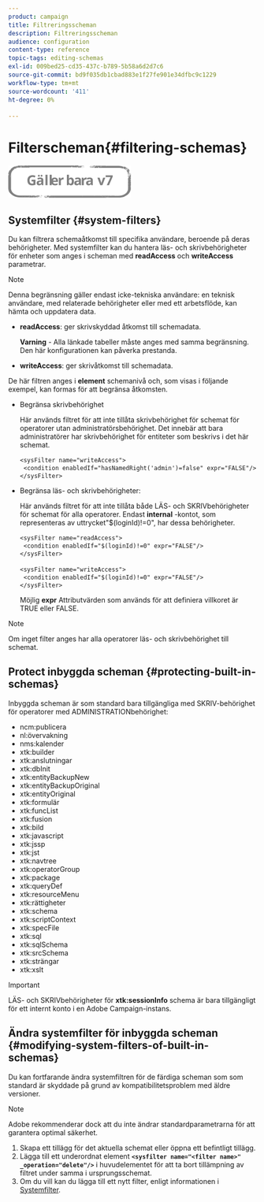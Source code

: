```yaml
---
product: campaign
title: Filtreringsscheman
description: Filtreringsscheman
audience: configuration
content-type: reference
topic-tags: editing-schemas
exl-id: 009bed25-cd35-437c-b789-5b58a6d2d7c6
source-git-commit: bd9f035db1cbad883e1f27fe901e34dfbc9c1229
workflow-type: tm+mt
source-wordcount: '411'
ht-degree: 0%

---
```


# Filterscheman{#filtering-schemas}

![](../../assets/v7-only.svg)

## Systemfilter {#system-filters}

Du kan filtrera schemaåtkomst till specifika användare, beroende på deras behörigheter. Med systemfilter kan du hantera läs- och skrivbehörigheter för enheter som anges i scheman med **readAccess** och **writeAccess** parametrar.

>[!NOTE]
>
>Denna begränsning gäller endast icke-tekniska användare: en teknisk användare, med relaterade behörigheter eller med ett arbetsflöde, kan hämta och uppdatera data.

* **readAccess**: ger skrivskyddad åtkomst till schemadata.

   **Varning** - Alla länkade tabeller måste anges med samma begränsning. Den här konfigurationen kan påverka prestanda.

* **writeAccess**: ger skrivåtkomst till schemadata.

De här filtren anges i **element** schemanivå och, som visas i följande exempel, kan formas för att begränsa åtkomsten.

* Begränsa skrivbehörighet

   Här används filtret för att inte tillåta skrivbehörighet för schemat för operatorer utan administratörsbehörighet. Det innebär att bara administratörer har skrivbehörighet för entiteter som beskrivs i det här schemat.

   ```
   <sysFilter name="writeAccess">      
    <condition enabledIf="hasNamedRight('admin')=false" expr="FALSE"/>    
   </sysFilter>
   ```

* Begränsa läs- och skrivbehörigheter:

   Här används filtret för att inte tillåta både LÄS- och SKRIVbehörigheter för schemat för alla operatorer. Endast **internal** -kontot, som representeras av uttrycket&quot;$(loginId)!=0&quot;, har dessa behörigheter.

   ```
   <sysFilter name="readAccess"> 
    <condition enabledIf="$(loginId)!=0" expr="FALSE"/>
   </sysFilter>
   
   <sysFilter name="writeAccess">  
    <condition enabledIf="$(loginId)!=0" expr="FALSE"/>
   </sysFilter>
   ```

   Möjlig **expr** Attributvärden som används för att definiera villkoret är TRUE eller FALSE.

>[!NOTE]
>
>Om inget filter anges har alla operatorer läs- och skrivbehörighet till schemat.

## Protect inbyggda scheman {#protecting-built-in-schemas}

Inbyggda scheman är som standard bara tillgängliga med SKRIV-behörighet för operatorer med ADMINISTRATIONbehörighet:

* ncm:publicera
* nl:övervakning
* nms:kalender
* xtk:builder
* xtk:anslutningar
* xtk:dbInit
* xtk:entityBackupNew
* xtk:entityBackupOriginal
* xtk:entityOriginal
* xtk:formulär
* xtk:funcList
* xtk:fusion
* xtk:bild
* xtk:javascript
* xtk:jssp
* xtk:jst
* xtk:navtree
* xtk:operatorGroup
* xtk:package
* xtk:queryDef
* xtk:resourceMenu
* xtk:rättigheter
* xtk:schema
* xtk:scriptContext
* xtk:specFile
* xtk:sql
* xtk:sqlSchema
* xtk:srcSchema
* xtk:strängar
* xtk:xslt

>[!IMPORTANT]
>
>LÄS- och SKRIVbehörigheter för **xtk:sessionInfo** schema är bara tillgängligt för ett internt konto i en Adobe Campaign-instans.

## Ändra systemfilter för inbyggda scheman {#modifying-system-filters-of-built-in-schemas}

Du kan fortfarande ändra systemfiltren för de färdiga scheman som som standard är skyddade på grund av kompatibilitetsproblem med äldre versioner.

>[!NOTE]
>
>Adobe rekommenderar dock att du inte ändrar standardparametrarna för att garantera optimal säkerhet.

1. Skapa ett tillägg för det aktuella schemat eller öppna ett befintligt tillägg.
1. Lägga till ett underordnat element **`<sysfilter name="<filter name>" _operation="delete"/>`** i huvudelementet för att ta bort tillämpning av filtret under samma i ursprungsschemat.
1. Om du vill kan du lägga till ett nytt filter, enligt informationen i [Systemfilter](#system-filters).
